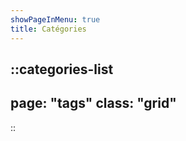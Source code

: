 ```yaml
---
showPageInMenu: true
title: Catégories
---
```


::categories-list
---
page: "tags"
class: "grid"
---
::
